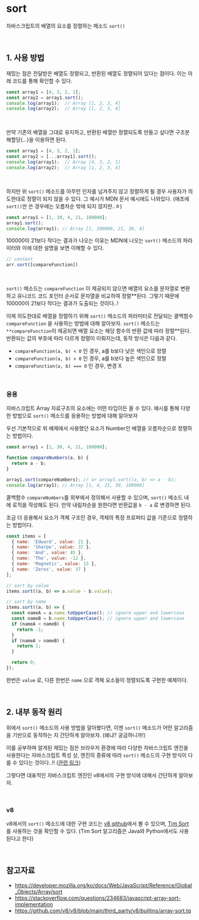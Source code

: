 # sort

자바스크립트의 배열의 요소를 정렬하는 메소드 `sort()`

<br>

## 1. 사용 방법

재밌는 점은 전달받은 배열도 정렬되고, 반환된 배열도 정렬되어 있다는 점이다. 이는 아래 코드를 통해 확인할 수 있다.

```jsx
const array1 = [4, 3, 2, 1];
const array2 = array1.sort();
console.log(array1);  // Array [1, 2, 3, 4]
console.log(array2);  // Array [1, 2, 3, 4]
```

<br>

만약 기존의 배열을 그대로 유지하고, 반환된 배열만 정렬되도록 만들고 싶다면 구조분해할당(…)을 이용하면 된다.

```jsx
const array1 = [4, 3, 2, 1];
const array2 = [...array1].sort();
console.log(array1);  // Array [4, 3, 2, 1]
console.log(array2);  // Array [1, 2, 3, 4]
```

<br>

하지만 위 `sort()` 메소드를 아무런 인자를 넘겨주지 않고 정렬하게 될 경우 사용자가 의도한대로 정렬이 되지 않을 수 있다. 그 예시가 MDN 문서 예시에도 나와있다. (애초에 `sort()`만 쓴 경우에는 오름차순 밖에 되지 않지만..ㅎ)

```jsx
const array1 = [1, 30, 4, 21, 100000];
array1.sort();
console.log(array1); // Array [1, 100000, 21, 30, 4]
```

100000이 21보다 작다는 결과가 나오는 이유는 MDN에 나오는 `sort()` 메소드의 파라미터와 이에 대한 설명을 보면 이해할 수 있다.

```jsx
// context
arr.sort([compareFunction])
```

<br>

`sort()` 메소드는 `compareFunction` 이 제공되지 않으면 배열의 요소를 문자열로 변환하고 유니코드 코드 포인터 순서로 문자열을 비교하여 정렬**된다. 그렇기 때문에 100000이 21보다 작다는 결과가 도출되는 것이다..!

이제 의도한대로 배열을 정렬하기 위해 `sort()` 메소드의 파라미터로 전달되는 콜백함수 `compareFunction` 을 사용하는 방법에 대해 알아보자. `sort()` 메소드는 `**compareFunction`이 제공되면 배열 요소는 해당 함수의 반환 값에 따라 정렬**된다. 반환되는 값의 부호에 따라 다르게 정렬이 이뤄지는데, 동작 방식은 다음과 같다.

- `compareFunction(a, b) < 0` 인 경우, a를 b보다 낮은 색인으로 정렬
- `compareFunction(a, b) > 0` 인 경우, a를 b보다 높은 색인으로 정렬
- `compareFunction(a, b) === 0` 인 경우, 변경 X

<br>

### 응용

자바스크립트 Array 자료구조의 요소에는 어떤 타입이든 올 수 있다. 예시를 통해 다양한 방법으로 `sort()` 메소드를 응용하는 방법에 대해 알아보자

우선 기본적으로 위 예제에서 사용했던 요소가 Number인 배열을 오름차순으로 정렬하는 방법이다.

```jsx
const array1 = [1, 30, 4, 21, 100000];

function compareNumbers(a, b) {
  return a - b;
}

array1.sort(compareNumbers); // or array1.sort((a, b) => a - b);
console.log(array1); // Array [1, 4, 21, 30, 100000]
```

콜백함수 `compareNumbers`를 외부에서 정의해서 사용할 수 있으며, `sort()` 메소드 내에 로직을 작성해도 된다. 만약 내림차순을 원한다면 반환값을 `b - a` 로 변경하면 된다.

조금 더 응용해서 요소가 객체 구조인 경우, 객체의 특정 프로퍼티 값을 기준으로 정렬하는 방법이다.

```jsx
const items = [
  { name: 'Edward', value: 21 },
  { name: 'Sharpe', value: 37 },
  { name: 'And', value: 45 },
  { name: 'The', value: -12 },
  { name: 'Magnetic', value: 13 },
  { name: 'Zeros', value: 37 }
];

// sort by value
items.sort((a, b) => a.value - b.value);

// sort by name
items.sort((a, b) => {
  const nameA = a.name.toUpperCase(); // ignore upper and lowercase
  const nameB = b.name.toUpperCase(); // ignore upper and lowercase
  if (nameA < nameB) {
    return -1;
  }
  if (nameA > nameB) {
    return 1;
  }

  return 0;
});
```

한번은 `value` 로, 다른 한번은 `name` 으로 객체 요소들이 정렬되도록 구현한 예제이다.

<br>

## 2. 내부 동작 원리

위에서 `sort()` 메소드의 사용 방법을 알아봤다면, 이젠 `sort()` 메소드가 어떤 알고리즘을 기반으로 동작하는 지 간단하게 알아보자. (왜냐? 궁금하니까!)

이를 공부하며 알게된 재밌는 점은 브라우저 환경에 따라 다양한 자바스크립트 엔진을 사용한다는 자바스크립트 특성 상, 엔진의 종류에 따라 `sort()` 메소드의 구현 방식이 다를 수 있다는 것이다..!! ([관련 링크](https://stackoverflow.com/questions/234683/javascript-array-sort-implementation))

그렇다면 대표적인 자바스크립트 엔진인 v8에서의 구현 방식에 대해서 간단하게 알아보자.

<br>

### v8

v8에서의 `sort()` 메소드에 대한 구현 코드는 [v8 github](https://github.com/v8/v8/blob/main/third_party/v8/builtins/array-sort.tq)에서 볼 수 있으며, [Tim Sort](https://d2.naver.com/helloworld/0315536)를 사용하는 것을 확인할 수 있다. (Tim Sort 알고리즘은 Java와 Python에서도 사용된다고 한다)

<br>

## 참고자료

- https://developer.mozilla.org/ko/docs/Web/JavaScript/Reference/Global_Objects/Array/sort
- https://stackoverflow.com/questions/234683/javascript-array-sort-implementation
- https://github.com/v8/v8/blob/main/third_party/v8/builtins/array-sort.tq

